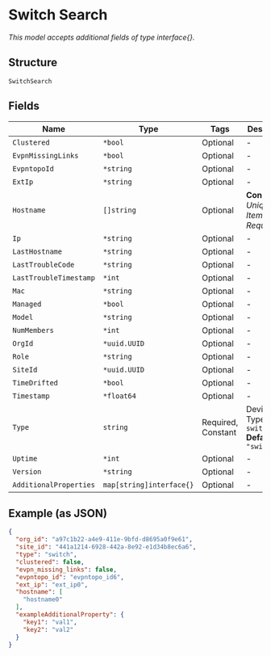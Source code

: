 
# Switch Search

*This model accepts additional fields of type interface{}.*

## Structure

`SwitchSearch`

## Fields

| Name | Type | Tags | Description |
|  --- | --- | --- | --- |
| `Clustered` | `*bool` | Optional | - |
| `EvpnMissingLinks` | `*bool` | Optional | - |
| `EvpntopoId` | `*string` | Optional | - |
| `ExtIp` | `*string` | Optional | - |
| `Hostname` | `[]string` | Optional | **Constraints**: *Unique Items Required* |
| `Ip` | `*string` | Optional | - |
| `LastHostname` | `*string` | Optional | - |
| `LastTroubleCode` | `*string` | Optional | - |
| `LastTroubleTimestamp` | `*int` | Optional | - |
| `Mac` | `*string` | Optional | - |
| `Managed` | `*bool` | Optional | - |
| `Model` | `*string` | Optional | - |
| `NumMembers` | `*int` | Optional | - |
| `OrgId` | `*uuid.UUID` | Optional | - |
| `Role` | `*string` | Optional | - |
| `SiteId` | `*uuid.UUID` | Optional | - |
| `TimeDrifted` | `*bool` | Optional | - |
| `Timestamp` | `*float64` | Optional | - |
| `Type` | `string` | Required, Constant | Device Type. enum: `switch`<br>**Default**: `"switch"` |
| `Uptime` | `*int` | Optional | - |
| `Version` | `*string` | Optional | - |
| `AdditionalProperties` | `map[string]interface{}` | Optional | - |

## Example (as JSON)

```json
{
  "org_id": "a97c1b22-a4e9-411e-9bfd-d8695a0f9e61",
  "site_id": "441a1214-6928-442a-8e92-e1d34b8ec6a6",
  "type": "switch",
  "clustered": false,
  "evpn_missing_links": false,
  "evpntopo_id": "evpntopo_id6",
  "ext_ip": "ext_ip0",
  "hostname": [
    "hostname0"
  ],
  "exampleAdditionalProperty": {
    "key1": "val1",
    "key2": "val2"
  }
}
```

